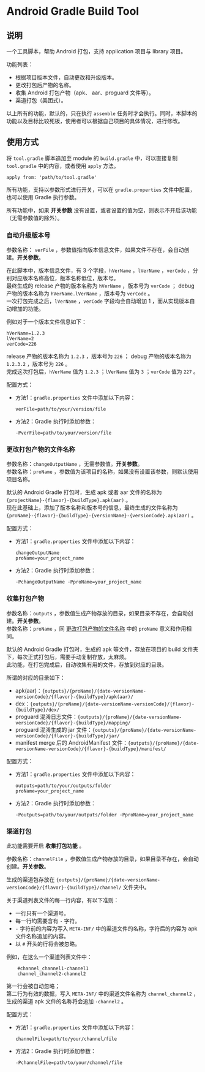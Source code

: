 # Android Gradle Build Tool

## 说明
一个工具脚本，帮助 Android 打包，支持 application 项目与 library 项目。

功能列表：
- 根据项目版本文件，自动更改和升级版本。
- 更改打包后产物的名称。
- 收集 Android 打包产物（apk、 aar、proguard 文件等）。
- 渠道打包（美团式）。

以上所有的功能，默认的，只在执行 `assemble` 任务时才会执行。同时，本脚本的功能以及目标比较死板，使用者可以根据自己项目的具体情况，进行修改。

## 使用方式

将 `tool.gradle` 脚本追加至 module 的 `build.gradle` 中，可以直接复制 `tool.gradle` 中的内容，或者使用 `apply` 方法。

```
apply from: 'path/to/tool.gradle'
```

所有功能，支持以参数形式进行开关，可以在 `gradle.properties` 文件中配置，也可以使用 Gradle 执行参数。

所有功能中，如果 **开关参数** 没有设置，或者设置的值为空，则表示不开启该功能（无需参数值的除外）。

### 自动升级版本号
参数名称： `verFile` ，参数值指向版本信息文件，如果文件不存在，会自动创建。**开关参数**。

在此脚本中，版本信息文件，有 3 个字段，`hVerName` ，`lVerName` ，`verCode` ，分别对应版本名称高位，版本名称低位，版本号。  
最终生成的 release 产物的版本名称为 `hVerName` ，版本号为 `verCode` ； debug 产物的版本名称为 `hVerName.lVerName` ，版本号为 `verCode` 。  
一次打包完成之后，`lVerName` ，`verCode` 字段均会自动增加 1 ，而从实现版本自动增加的功能。

例如对于一个版本文件信息如下：

```
hVerName=1.2.3
lVerName=2
verCode=226
```

release 产物的版本名称为 `1.2.3` ，版本号为 `226` ； debug 产物的版本名称为 `1.2.3.2` ，版本号为 `226` 。  
完成这次打包后，`hVerName` 值为 `1.2.3` ；`lVerName` 值为 `3` ；`verCode` 值为 `227` 。

配置方式：
- 方法1：`gradle.properties` 文件中添加以下内容：

  ```
  verFile=path/to/your/version/file
  ```

- 方法2：Gradle 执行时添加参数：

  ```
  -PverFile=path/to/your/version/file
  ```

### 更改打包产物的文件名称
参数名称：`changeOutputName` ，无需参数值。**开关参数**。  
参数名称：`proName` ，参数值为该项目的名称，如果没有设置该参数，则默认使用项目名称。

默认的 Android Gradle 打包时，生成 apk 或者 aar 文件的名称为 `{projectName}-{flavor}-{buildType}.apk(aar)` 。  
现在此基础上，添加了版本名称和版本号的信息，最终生成的文件名称为 `{proName}-{flavor}-{buildType}-{versionName}-{versionCode}.apk(aar)` 。

配置方式：
- 方法1：`gradle.properties` 文件中添加以下内容：

  ```
  changeOutputName
  proName=your_project_name
  ```

- 方法2：Gradle 执行时添加参数：

  ```
  -PchangeOutputName -PproName=your_project_name
  ```

### 收集打包产物
参数名称：`outputs` ，参数值生成产物存放的目录，如果目录不存在，会自动创建。**开关参数**。  
参数名称：`proName` ，同 [更改打包产物的文件名称](#更改打包产物的文件名称) 中的 `proName` 意义和作用相同。

默认的 Android Gradle 打包时，生成的 apk 等文件，存放在项目的 build 文件夹下，每次正式打包后，需要手动复制存放，太麻烦。  
此功能，在打包完成后，自动收集有用的文件，存放到对应的目录。

所谓的对应的目录如下：
- apk(aar)：`{outputs}/{proName}/{date-versionName-versionCode}/{flavor}-{buildType}/apk(aar)/`
- dex：`{outputs}/{proName}/{date-versionName-versionCode}/{flavor}-{buildType}/dex/`
- proguard 混淆日志文件：`{outputs}/{proName}/{date-versionName-versionCode}/{flavor}-{buildType}/mapping/`
- proguard 混淆生成的 jar 文件：`{outputs}/{proName}/{date-versionName-versionCode}/{flavor}-{buildType}/jar/`
- manifest merge 后的 AndroidManifest 文件：`{outputs}/{proName}/{date-versionName-versionCode}/{flavor}-{buildType}/manifest/`

配置方式：
- 方法1：`gradle.properties` 文件中添加以下内容：

  ```
  outputs=path/to/your/outputs/folder
  proName=your_project_name
  ```

- 方法2：Gradle 执行时添加参数：

  ```
  -Poutputs=path/to/your/outputs/folder -PproName=your_project_name
  ```

### 渠道打包

此功能需要开启 **收集打包功能** 。

参数名称：`channelFile` ，参数值生成产物存放的目录，如果目录不存在，会自动创建。**开关参数**。  

生成的渠道包存放在 `{outputs}/{proName}/{date-versionName-versionCode}/{flavor}-{buildType}/channel/` 文件夹中。

关于渠道列表文件的每一行内容，有以下准则：
- 一行只有一个渠道号。
- 每一行均需要含有 `-` 字符。
- `-` 字符前的内容为写入 `META-INF/` 中的渠道文件的名称，字符后的内容为 apk 文件名称追加的内容。
- 以 `#` 开头的行将会被忽略。

例如，在这么一个渠道列表文件中：

```
    #channel_channel1-channel1
    channel_channel2-channel2
```

第一行会被自动忽略；  
第二行为有效的数据，写入 `META-INF/` 中的渠道文件名称为 `channel_channel2` ，生成的渠道 apk 文件的名称将会追加 `-channel2` 。

配置方式：
- 方法1：`gradle.properties` 文件中添加以下内容：

  ```
  channelFile=path/to/your/channel/file
  ```

- 方法2：Gradle 执行时添加参数：

  ```
  -PchannelFile=path/to/your/channel/file
  ```
